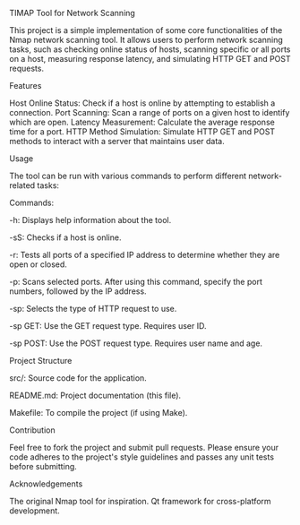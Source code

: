 TIMAP Tool for Network Scanning

This project is a simple implementation of some core functionalities of the Nmap network scanning tool. It allows users to perform network scanning tasks, such as checking online status of hosts, scanning specific or all ports on a host, measuring response latency, and simulating HTTP GET and POST requests.

Features

Host Online Status: Check if a host is online by attempting to establish a connection.
Port Scanning: Scan a range of ports on a given host to identify which are open.
Latency Measurement: Calculate the average response time for a port.
HTTP Method Simulation: Simulate HTTP GET and POST methods to interact with a server that maintains user data.

Usage

The tool can be run with various commands to perform different network-related tasks:

Commands:

-h: Displays help information about the tool.

-sS: Checks if a host is online.

-r: Tests all ports of a specified IP address to determine whether they are open or closed.

-p: Scans selected ports. After using this command, specify the port numbers, followed by the IP address.

-sp: Selects the type of HTTP request to use.

-sp GET: Use the GET request type. Requires user ID.

-sp POST: Use the POST request type. Requires user name and age.




Project Structure

src/: Source code for the application.

README.md: Project documentation (this file).

Makefile: To compile the project (if using Make).

Contribution

Feel free to fork the project and submit pull requests. Please ensure your code adheres to the project's style guidelines and passes any unit tests before submitting.



Acknowledgements

The original Nmap tool for inspiration.
Qt framework for cross-platform development.
